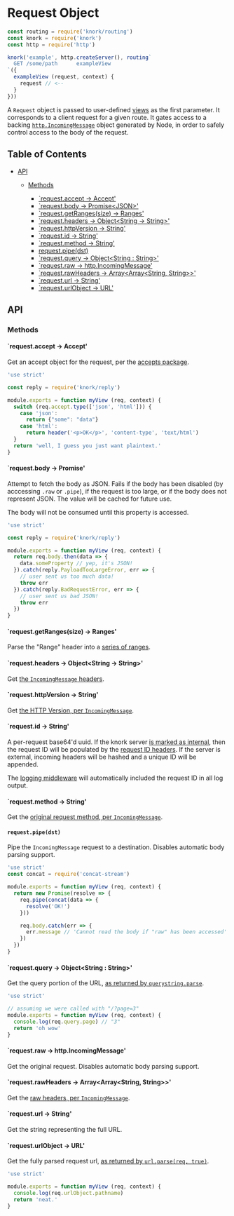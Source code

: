 # Request Object

```javascript
const routing = require('knork/routing')
const knork = require('knork')
const http = require('http')

knork('example', http.createServer(), routing`
  GET /some/path      exampleView
`({
  exampleView (request, context) {
    request // <--
  }
}))
```

A `Request` object is passed to user-defined [views][topic-http-view] as the
first parameter. It corresponds to a client request for a given route. It gates
access to a backing [`http.IncomingMessage`][def-incoming-message] object
generated by Node, in order to safely control access to the body of the
request.

## Table of Contents

* [API](#api)
  * [Methods](#methods)

    * [\`request.accept → Accept'](#requestaccept--accept)
    * [\`request.body → Promise&lt;JSON>'](#requestbody--promisejson)
    * [\`request.getRanges(size) → Ranges'](#requestgetrangessize--ranges)
    * [\`request.headers → Object&lt;String → String>'](#requestheaders--objectstring--string)
    * [\`request.httpVersion → String'](#requesthttpversion--string)
    * [\`request.id → String'](#requestid--string)
    * [\`request.method → String'](#requestmethod--string)
    * [request.pipe(dst)](#requestpipedst)
    * [\`request.query → Object&lt;String : String>'](#requestquery--objectstring--string)
    * [\`request.raw → http.IncomingMessage'](#requestraw--httpincomingmessage)
    * [\`request.rawHeaders → Array&lt;Array&lt;String, String>>'](#requestrawheaders--arrayarraystring-string)
    * [\`request.url → String'](#requesturl--string)
    * [\`request.urlObject → URL'](#requesturlobject--url)

## API

### Methods

#### \`request.accept → Accept'

Get an accept object for the request, per the [accepts package][pkg-accepts].

```javascript
'use strict'

const reply = require('knork/reply')

module.exports = function myView (req, context) {
  switch (req.accept.type(['json', 'html'])) {
    case 'json':
      return {"some": "data"}
    case 'html':
      return header('<p>OK</p>', 'content-type', 'text/html')
  }
  return 'well, I guess you just want plaintext.'
}
```

#### \`request.body → Promise<JSON>'

Attempt to fetch the body as JSON. Fails if the body has been disabled (by
acccessing `.raw` or `.pipe`), if the request is too large, or if the body does
not represent JSON. The value will be cached for future use.

The body will not be consumed until this property is accessed.

```javascript
'use strict'

const reply = require('knork/reply')

module.exports = function myView (req, context) {
  return req.body.then(data => {
    data.someProperty // yep, it's JSON!
  }).catch(reply.PayloadTooLargeError, err => {
    // user sent us too much data!
    throw err
  }).catch(reply.BadRequestError, err => {
    // user sent us bad JSON!
    throw err
  })
}
```

#### \`request.getRanges(size) → Ranges'

Parse the "Range" header into a [series of ranges][pkg-range-parser].

#### \`request.headers → Object&lt;String → String>'

Get [the `IncomingMessage` headers][def-http-headers].

#### \`request.httpVersion → String'

Get [the HTTP Version, per `IncomingMessage`][def-http-version].

#### \`request.id → String'

A per-request base64'd uuid. If the knork server [is marked as
internal][ref-knork-options-internal], then the request ID will be populated by
the [request ID headers][ref-knork-options-headers]. If the server is external,
incoming headers will be hashed and a unique ID will be appended.

The [logging middleware][ref-middleware-logging] will automatically included
the request ID in all log output.

#### \`request.method → String'

Get the [original request method, per `IncomingMessage`][def-http-method].

#### `request.pipe(dst)`

Pipe the `IncomingMessage` request to a destination. Disables automatic body
parsing support.

```javascript
'use strict'
const concat = require('concat-stream')

module.exports = function myView (req, context) {
  return new Promise(resolve => {
    req.pipe(concat(data => {
      resolve('OK!')
    }))

    req.body.catch(err => {
      err.message // 'Cannot read the body if "raw" has been accessed'
    })
  })
}
```

#### \`request.query → Object&lt;String : String>'

Get the query portion of the URL, [as returned by
`querystring.parse`][def-querystring-parse].

```javascript
'use strict'

// assuming we were called with "/?page=3"
module.exports = function myView (req, context) {
  console.log(req.query.page) // "3"
  return 'oh wow'
}
```

#### \`request.raw → http.IncomingMessage'

Get the original request. Disables automatic body parsing support.

#### \`request.rawHeaders → Array&lt;Array&lt;String, String>>'

Get the [raw headers, per `IncomingMessage`][def-http-raw-headers].

#### \`request.url → String'

Get the string representing the full URL.

#### \`request.urlObject → URL'

Get the fully parsed request url, [as returned by `url.parse(req,
true)`][def-url-parse].

```javascript
'use strict'

module.exports = function myView (req, context) {
  console.log(req.urlObject.pathname)
  return 'neat.'
}
```

[def-http-headers]: https://nodejs.org/api/http.html#http_message_headers

[def-http-method]: https://nodejs.org/api/http.html#http_message_method

[def-http-raw-headers]: https://nodejs.org/api/http.html#http_message_rawheaders

[def-http-version]: https://nodejs.org/api/http.html#http_message_httpversion

[def-incoming-message]: https://nodejs.org/api/http.html#http_class_http_incomingmessage

[def-querystring-parse]: https://nodejs.org/api/querystring.html#querystring_querystring_parse_str_sep_eq_options

[def-url-parse]: https://nodejs.org/api/url.html#url_url_parsing

[pkg-accepts]: https://github.com/jshttp/accepts#api

[pkg-range-parser]: https://github.com/jshttp/range-parser#api

[ref-knork-options-headers]: ./server.md#options-headers

[ref-knork-options-internal]: ./server.md#options-internal

[ref-middleware-logging]: ./middleware.md#logging

[topic-http-view]: ../topics/request-lifecycle.md#views
